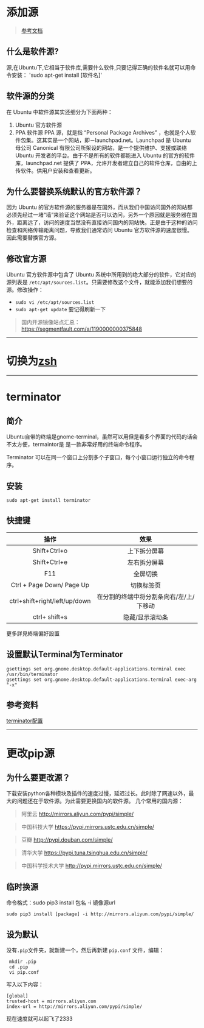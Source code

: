 # 添加源

> [参考文档](https://www.jianshu.com/p/57a91bc0c594)

## 什么是软件源?
源,在Ubuntu下,它相当于软件库,需要什么软件,只要记得正确的软件名就可以用命令安装：
'sudo apt-get install [软件名]'

## 软件源的分类
在 Ubuntu 中软件源其实还细分为下面两种：

1. Ubuntu 官方软件源
2. PPA 软件源
	PPA 源，就是指 “Personal Package Archives” ，也就是个人软件包集。这其实是一个网站，即－launchpad.net。Launchpad 是 Ubuntu 母公司 Canonical 有限公司所架设的网站，是一个提供维护、支援或联络 Ubuntu 开发者的平台。由于不是所有的软件都能进入 Ubuntu 的官方的软件库，launchpad.net 提供了 PPA，允许开发者建立自己的软件仓库，自由的上传软件。供用户安装和查看更新。


## 为什么要替换系统默认的官方软件源？
因为 Ubuntu 的官方软件源的服务器是在国外，而从我们中国访问国外的网站都必须先经过一堵“墙”来验证这个网站是否可以访问，另外一个原因就是服务器在国外，距离远了，访问的速度当然没有直接访问国内的网站快。正是由于这种的访问检查和网络传输距离问题，导致我们通常访问 Ubuntu 官方软件源的速度很慢。因此需要替换官方源。


## 修改官方源
Ubuntu 官方软件源中包含了 Ubuntu 系统中所用到的绝大部分的软件，它对应的源列表是 `/etc/apt/sources.list`。只需要修改这个文件，就能添加我们想要的源。修改操作：
+ `sudo vi /etc/apt/sources.list`
+ `sudo apt-get update` 要记得刷新一下

> 国内开源镜像站点汇总：https://segmentfault.com/a/1190000000375848

___

# 切换为[zsh](https://github.com/Shadowmaple/something_for_ubuntu/blob/master/zsh.md)

___

# terminator

## 简介
Ubuntu自带的终端是gnome-terminal，虽然可以用但是看多个界面的代码的话会不太方便，termaintor是
是一款非常好用的终端命令程序。

Terminator 可以在同一个窗口上分割多个子窗口，每个小窗口运行独立的命令程序。

## 安装

    sudo apt-get install terminator

## 快捷键
| 操作 | 效果 |
| :---: | :---: |
| Shift+Ctrl+o |上下拆分屏幕|
| Shift+Ctrl+e |左右拆分屏幕|
| F11 |全屏切换|
| Ctrl + Page Down/ Page Up |切换标签页|
| ctrl+shift+right/left/up/down |  在分割的终端中将分割条向右/左/上/下移动 |
| ctrl+ shift+s |  隐藏/显示滚动条|

更多詳見終端偏好設置


## 设置默认Terminal为Terminator

    gsettings set org.gnome.desktop.default-applications.terminal exec   /usr/bin/terminator
    gsettings set org.gnome.desktop.default-applications.terminal exec-arg "-x"

## 参考资料
[terminator配置](https://www.jianshu.com/p/cee2de32ca28)

***

# 更改pip源
## 为什么要更改源？
下载安装python各种模块及插件的速度过慢，延迟过长。此时除了网速以外，最大的问题还在于软件源。为此需要更换国内的软件源。
几个常用的国内源：

>阿里云
http://mirrors.aliyun.com/pypi/simple/

>中国科技大学
https://pypi.mirrors.ustc.edu.cn/simple/

>豆瓣
http://pypi.douban.com/simple/

>清华大学
https://pypi.tuna.tsinghua.edu.cn/simple/

>中国科学技术大学
http://pypi.mirrors.ustc.edu.cn/simple/

## 临时换源
命令格式：sudo pip3 install 包名 -i 镜像源url

    sudo pip3 install [package] -i http://mirrors.aliyun.com/pypi/simple/

## 设为默认
没有`.pip`文件夹，就新建一个，然后再新建 `pip.conf` 文件，编辑：

     mkdir .pip
     cd .pip
     vi pip.conf

写入以下内容：

    [global]
    trusted-host = mirrors.aliyun.com
    index-url = http://mirrors.aliyun.com/pypi/simple/

现在速度就可以起飞了2333
